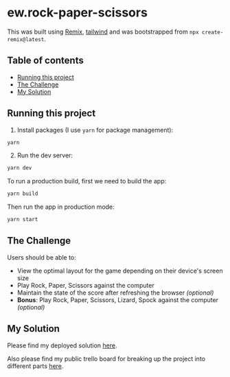 # ew.rock-paper-scissors

This was built using [Remix](https://remix.run/docs), [tailwind](https://tailwindcss.com/) and was bootstrapped from `npx create-remix@latest`.

## Table of contents

- [Running this project](#running-this-project)
- [The Challenge](#the-challenge)
- [My Solution](#my-solution)

## Running this project

1. Install packages (I use `yarn` for package management):

```sh
yarn
```

2. Run the dev server:

```sh
yarn dev
```

To run a production build, first we need to build the app:

```sh
yarn build
```

Then run the app in production mode:

```sh
yarn start
```

## The Challenge

Users should be able to:

- View the optimal layout for the game depending on their device's screen size
- Play Rock, Paper, Scissors against the computer
- Maintain the state of the score after refreshing the browser _(optional)_
- **Bonus**: Play Rock, Paper, Scissors, Lizard, Spock against the computer _(optional)_

## My Solution

Please find my deployed solution [here]().

Also please find my public trello board for breaking up the project into different parts [here](https://trello.com/b/P9rS329j/actioncy-tech-test).

